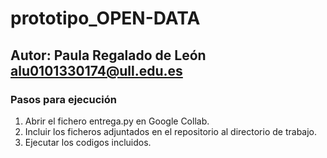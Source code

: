 # prototipo_OPEN-DATA

## Autor: Paula Regalado de León [alu0101330174@ull.edu.es](alu0101330174@ull.edu.es)

### Pasos para ejecución

1. Abrir el fichero entrega.py en Google Collab.
2. Incluir los ficheros adjuntados en el repositorio al directorio de trabajo.
3. Ejecutar los codigos incluidos.

